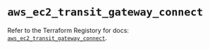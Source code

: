 # `aws_ec2_transit_gateway_connect`

Refer to the Terraform Registory for docs: [`aws_ec2_transit_gateway_connect`](https://registry.terraform.io/providers/hashicorp/aws/5.13.1/docs/resources/ec2_transit_gateway_connect).
